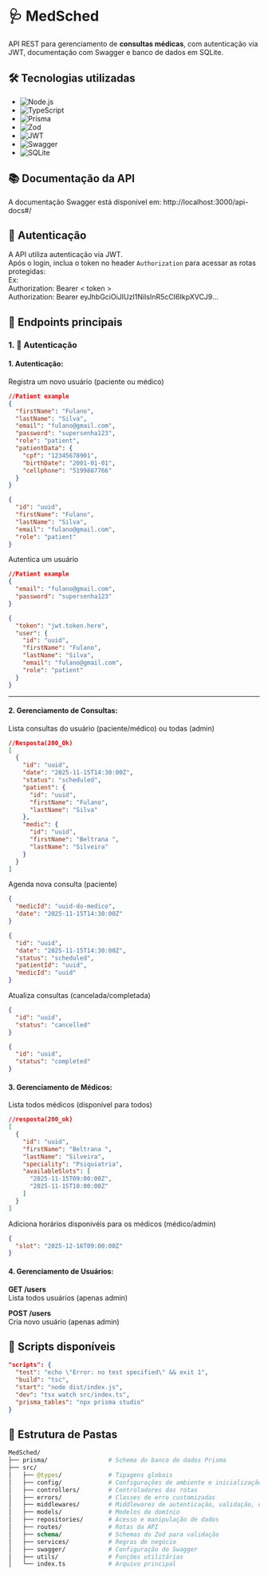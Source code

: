 # 🩺 MedSched

API REST para gerenciamento de **consultas médicas**, com autenticação via JWT, documentação com Swagger e banco de dados em SQLite.

## 🛠 Tecnologias utilizadas

- ![Node.js](https://img.shields.io/badge/Node.js-339933?style=for-the-badge&logo=node.js&logoColor=white)  
- ![TypeScript](https://img.shields.io/badge/TypeScript-3178C6?style=for-the-badge&logo=typescript&logoColor=white)  
- ![Prisma](https://img.shields.io/badge/Prisma-2D3748?style=for-the-badge&logo=prisma&logoColor=white)  
- ![Zod](https://img.shields.io/badge/Zod-000000?style=for-the-badge&logo=&logoColor=white)  
- ![JWT](https://img.shields.io/badge/JWT-F50000?style=for-the-badge&logo=json-web-tokens&logoColor=white)  
- ![Swagger](https://img.shields.io/badge/Swagger-85EA2D?style=for-the-badge&logo=swagger&logoColor=black)  
- ![SQLite](https://img.shields.io/badge/SQLite-07405E?style=for-the-badge&logo=sqlite&logoColor=white)  

## 📚 Documentação da API

A documentação Swagger está disponível em:
http://localhost:3000/api-docs#/


## 🔐 Autenticação

A API utiliza autenticação via JWT.  
Após o login, inclua o token no header `Authorization` para acessar as rotas protegidas:<br>
Ex:<br>
Authorization: Bearer < token > <br>
Authorization: Bearer eyJhbGciOiJIUzI1NiIsInR5cCI6IkpXVCJ9...




## 📌 Endpoints principais

### 1. 🧾 Autenticação

#### 1. Autenticação:

Registra um novo usuário (paciente ou médico)
```json title:POST_/auth/register
//Patient example
{
  "firstName": "Fulano",
  "lastName": "Silva",
  "email": "fulano@gmail.com",
  "password": "supersenha123",
  "role": "patient",
  "patientData": {
    "cpf": "12345678901",
    "birthDate": "2001-01-01",
    "cellphone": "5199887766"
  }
}
```
```json title:Resposta(201_Created)
{
  "id": "uuid",
  "firstName": "Fulano",
  "lastName": "Silva",
  "email": "fulano@gmail.com",
  "role": "patient"
}
```

Autentica um usuário
```json title:POST_/auth/login
//Patient example
{
  "email": "fulano@gmail.com",
  "password": "supersenha123"
}
```
```json title:Resposta(200_Ok)
{
  "token": "jwt.token.here",
  "user": {
    "id": "uuid",
    "firstName": "Fulano",
    "lastName": "Silva",
    "email": "fulano@gmail.com",
    "role": "patient"
  }
}
```

---
#### 2. Gerenciamento de Consultas:

Lista consultas do usuário (paciente/médico) ou todas (admin)
```json title:GET_/consults
//Resposta(200_Ok)
[
  {
    "id": "uuid",
    "date": "2025-11-15T14:30:00Z",
    "status": "scheduled",
    "patient": {
      "id": "uuid",
      "firstName": "Fulano",
      "lastName": "Silva"
    },
    "medic": {
      "id": "uuid",
      "firstName": "Beltrana ",
      "lastName": "Silveira"
    }
  }
]
```

Agenda nova consulta (paciente)
```json title:POST_/consult
{
  "medicId": "uuid-do-medico",
  "date": "2025-11-15T14:30:00Z"
}
```
```json title:Resposta(201_Created)
{
  "id": "uuid",
  "date": "2025-11-15T14:30:00Z",
  "status": "scheduled",
  "patientId": "uuid",
  "medicId": "uuid"
}
```

Atualiza consultas (cancelada/completada)
```json title:PATCH_/consults/:id/cancel
{
  "id": "uuid",
  "status": "cancelled"
}
```
```json title:PATCH_consults/:id/complete
{
  "id": "uuid",
  "status": "completed"
}
```

#### 3. Gerenciamento de Médicos:
Lista todos médicos (disponível para todos)
```json title:GET_/medics
//resposta(200_ok)
[
  {
    "id": "uuid",
    "firstName": "Beltrana ",
    "lastName": "Silveira",
    "speciality": "Psiquiatria",
    "availableSlots": [
      "2025-11-15T09:00:00Z",
      "2025-11-15T10:00:00Z"
    ]
  }
]
```

Adiciona horários disponivéis para os médicos (médico/admin)
```json title:POST_/medics/:id/slots
{
  "slot": "2025-12-16T09:00:00Z"
}

```

#### 4. Gerenciamento de Usuários:
**GET /users**  
Lista todos usuários (apenas admin)

**POST /users**  
Cria novo usuário (apenas admin)

## 📜 Scripts disponíveis
```json
"scripts": {
  "test": "echo \"Error: no test specified\" && exit 1",
  "build": "tsc",
  "start": "node dist/index.js",
  "dev": "tsx watch src/index.ts",
  "prisma_tables": "npx prisma studio"
}
```

## 📁 Estrutura de Pastas
```graphql
MedSched/
├── prisma/                 # Schema do banco de dados Prisma
├── src/
│   ├── @types/             # Tipagens globais
│   ├── config/             # Configurações de ambiente e inicialização
│   ├── controllers/        # Controladores das rotas
│   ├── errors/             # Classes de erro customizadas
│   ├── middlewares/        # Middlewares de autenticação, validação, etc.
│   ├── models/             # Modelos de domínio
│   ├── repositories/       # Acesso e manipulação de dados
│   ├── routes/             # Rotas da API
│   ├── schema/             # Schemas do Zod para validação
│   ├── services/           # Regras de negócio
│   ├── swagger/            # Configuração do Swagger
│   ├── utils/              # Funções utilitárias
│   └── index.ts            # Arquivo principal
```


